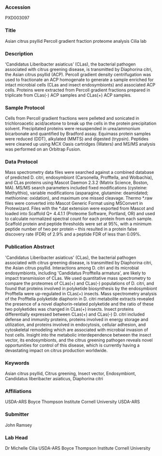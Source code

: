 ### Accession
PXD003097

### Title
Asian citrus psyllid Percoll gradient fraction proteome analysis Cilia lab

### Description
‘Candidatus Liberibacter asiaticus’ (CLas), the bacterial pathogen associated with citrus greening disease, is transmitted by Diaphorina citri, the Asian citrus psyllid (ACP).  Percoll gradient density centrifugation was used to fractionate an ACP homogenate to generate a sample enriched for intact microbial cells (CLas and insect endosymbionts) and associated ACP cells.  Proteins were extracted from Percoll gradient fractions prepared in triplicate from CLas(-) ACP samples and CLas(+) ACP samples.

### Sample Protocol
Cells from Percoll gradient fractions were pelleted and sonicated in trichloroacetic acid/acetone to break up the cells in the protein precipitation solvent.  Precipitated proteins were resuspended in urea/ammonium bicarbonate and quantified by Bradford assay.  Equimass protein samples were reduced (DDT), alkylated (MMTS) and digested (trypsin).  Peptides were cleaned up using MCX Oasis cartridges (Waters) and MS/MS analysis was performed on an Orbitrap Fusion.

### Data Protocol
Mass spectrometry data files were searched against a combined database of predicted D. citri, endosymbiont (Carsonella, Profftella, and Wolbachia), and CLas proteins using Mascot Daemon 2.3.2 (Matrix Science, Boston, MA). MS/MS search parameters included fixed modifications (cysteine: Methylthio), variable modifications (asparagine, glutamine: deamidated; methionine: oxidation), and maximum one missed cleavage.  Thermo *.raw files were converted into Mascot Generic Format using MSConvert in Protewizard. Files with the *.dat extension were exported from Mascot and loaded into Scaffold Q+ 4.4.1.1 (Proteome Software, Portland, OR) and used to calculate normalized spectral count for each protein from each sample.  Scaffold protein and peptide thresholds were set at 95%, with a minimum peptide number of two per protein – this resulted in a protein false discovery rate (FDR) of 2.9% and a peptide FDR of less than 0.09%.

### Publication Abstract
'Candidatus Liberibacter asiaticus' (CLas), the bacterial pathogen associated with citrus greening disease, is transmitted by Diaphorina citri, the Asian citrus psyllid. Interactions among D. citri and its microbial endosymbionts, including 'Candidatus Profftella armatura', are likely to impact transmission of CLas. We used quantitative mass spectrometry to compare the proteomes of CLas(+) and CLas(-) populations of D. citri, and found that proteins involved in polyketide biosynthesis by the endosymbiont Profftella were up-regulated in CLas(+) insects. Mass spectrometry analysis of the Profftella polyketide diaphorin in D. citri metabolite extracts revealed the presence of a novel diaphorin-related polyketide and the ratio of these two polyketides was changed in CLas(+) insects. Insect proteins differentially expressed between CLas(+) and CLas(-) D. citri included defense and immunity proteins, proteins involved in energy storage and utilization, and proteins involved in endocytosis, cellular adhesion, and cytoskeletal remodeling which are associated with microbial invasion of host cells. Insight into the metabolic interdependence between the insect vector, its endosymbionts, and the citrus greening pathogen reveals novel opportunities for control of this disease, which is currently having a devastating impact on citrus production worldwide.

### Keywords
Asian citrus psyllid, Citrus greening, Insect vector, Endosymbiont, Candidatus liberibacter asiaticus, Diaphorina citri

### Affiliations
USDA-ARS Boyce Thompson Institute Cornell University
USDA-ARS

### Submitter
John Ramsey

### Lab Head
Dr Michelle Cilia
USDA-ARS Boyce Thompson Institute Cornell University


